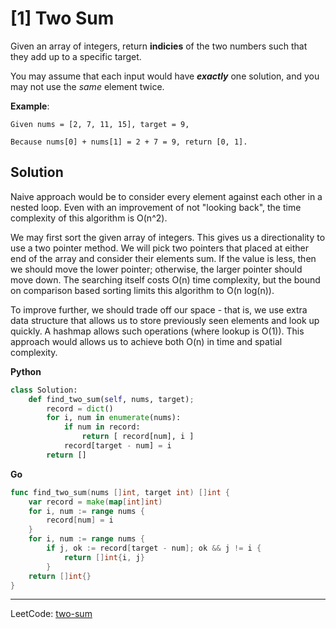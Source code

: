 [1] Two Sum
===========

Given an array of integers, return **indicies** of the two numbers such that they
add up to a specific target.

You may assume that each input would have **_exactly_** one solution, and you
may not use the _same_ element twice.

**Example**:

```
Given nums = [2, 7, 11, 15], target = 9,

Because nums[0] + nums[1] = 2 + 7 = 9, return [0, 1].
```

Solution
--------

Naive approach would be to consider every element against each other in
a nested loop. Even with an improvement of not "looking back", the time
complexity of this algorithm is O(n^2).

We may first sort the given array of integers. This gives us a directionality
to use a two pointer method. We will pick two pointers that placed at either
end of the array and consider their elements sum. If the value is less, then we
should move the lower pointer; otherwise, the larger pointer should move down.
The searching itself costs O(n) time  complexity, but the bound on comparison
based sorting limits this algorithm to O(n log(n)).

To improve further, we should trade off our space - that is, we use extra data
structure that allows us to store previously seen elements and look up quickly.
A hashmap allows such operations (where lookup is O(1)). This approach would
allows us to achieve both O(n) in time and spatial complexity.

**Python**

```python
class Solution:
    def find_two_sum(self, nums, target);
        record = dict()
        for i, num in enumerate(nums):
            if num in record:
                return [ record[num], i ]
            record[target - num] = i
        return []
```

**Go**

```Go
func find_two_sum(nums []int, target int) []int {
    var record = make(map[int]int)
    for i, num := range nums {
        record[num] = i
    }
    for i, num := range nums {
        if j, ok := record[target - num]; ok && j != i {
            return []int{i, j}
        }
    return []int{}
}
```




---

LeetCode: [two-sum](https://leetcode.com/problems/two-sum/)
